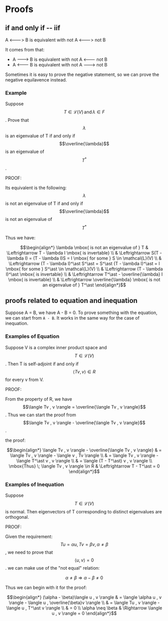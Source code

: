 <script id="MathJax-script" async src="https://cdn.jsdelivr.net/npm/mathjax@3/es5/tex-mml-chtml.js"></script>

# Proofs

## if and only if -- iif

A <---> B is equivalent with not A <---> not B

It comes from that:

* A ---> B is equivalent with not A <--- not B
* A <--- B is equivalent with not A ---> not B

Sometimes it is easy to prove the negative statement,
so we can prove the negative equilavence instead.

### Example

Suppose $$T \in \mathcal{L}(V) \, \mbox{and} \, \lambda \in F$$.
Prove that $$\lambda$$ is an eigenvalue of T if and only if
$$\overline{\lambda}$$ is an eigenvalue of $$T^\ast$$.

PROOF:

Its equivalent is the following:
$$\lambda$$ is not an eigenvalue of T if and only if
$$\overline{\lambda}$$ is not an eigenvalue of $$T^\ast$$

Thus we have:

$$\begin{align*}
\lambda \mbox{ is not an eigenvalue of } T
& \Leftrightarrow T - \lambda I \mbox{ is invertable} \\
& \Leftrightarrow S(T - \lambda I) = (T - \lambda I)S = I \mbox{ for some } S \in \mathcal{L}(V) \\
& \Leftrightarrow (T - \lambda I)^\ast S^\ast = S^\ast (T - \lambda I)^\ast = I
\mbox{ for some } S^\ast \in \mathcal{L}(V) \\
& \Leftrightarrow (T - \lambda I)^\ast \mbox{ is invertable} \\
& \Leftrightarrow T^\ast - \overline{\lambda} I \mbox{ is invertable} \\
& \Leftrightarrow \overline{\lambda} \mbox{ is not an eigenvalue of } T^\ast
\end{align*}$$

## proofs related to equation and inequation

Suppose A = B, we have A - B = 0. To prove something
with the equation, we can start from `A - B`.
It works in the same way for the case of inequation.

### Examples of Equation

Suppose V is a complex inner product space
and $$T \in \mathcal{L}(V)$$. Then T is
self-adjoint if and only if $$\langle Tv , v \rangle \in R$$
for every v from V.

PROOF:

From the property of R, we have
$$\langle Tv , v \rangle = \overline{\langle Tv , v \rangle}$$.
Thus we can start the proof from
$$\langle Tv , v \rangle - \overline{\langle Tv , v \rangle}$$.

the proof:

$$\begin{align*}
\langle Tv , v \rangle - \overline{\langle Tv , v \rangle}
& = \langle Tv , v \rangle - \langle v , Tv \rangle \\
& = \langle Tv , v \rangle - \langle T^\ast v , v \rangle \\
& = \langle (T - T^\ast) v , v \rangle \\
\mbox{Thus} \; \langle Tv , v \rangle \in R & \Leftrightarrow T - T^\ast = 0
\end{align*}$$

### Examples of Inequation

Suppose $$T \in \mathcal{L}(V)$$ is normal.
Then eigenvectors of T corresponding to
distinct eigenvalues are orthogonal.

PROOF:

Given the requirement:
$$ Tu = \alpha u, \, Tv = \beta v, \, \alpha \neq \beta $$,
we need to prove that $$\langle u , v \rangle = 0$$.
we can make use of the "not equal" relation:

$$\alpha \neq \beta \Rightarrow \alpha - \beta \neq 0$$

Thus we can begin with it for the proof:

$$\begin{align*}
(\alpha - \beta)\langle u , v \rangle
& = \langle \alpha u , v \rangle - \langle u , \overline{\beta}v \rangle \\
& = \langle Tu , v \rangle - \langle u , T^\ast v \rangle \\
& = 0 \\
\alpha \neq \beta & \Rightarrow \langle u , v \rangle = 0
\end{align*}$$
